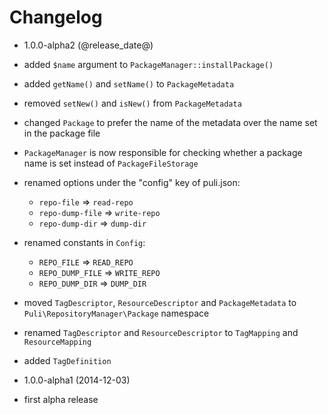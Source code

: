 Changelog
=========

* 1.0.0-alpha2 (@release_date@)

 * added `$name` argument to `PackageManager::installPackage()`
 * added `getName()` and `setName()` to `PackageMetadata`
 * removed `setNew()` and `isNew()` from `PackageMetadata`
 * changed `Package` to prefer the name of the metadata over the name set in the
   package file
 * `PackageManager` is now responsible for checking whether a package name is 
   set instead of `PackageFileStorage`
 * renamed options under the "config" key of puli.json:
   * `repo-file` => `read-repo`
   * `repo-dump-file` => `write-repo`
   * `repo-dump-dir` => `dump-dir`
 * renamed constants in `Config`:
   * `REPO_FILE` => `READ_REPO`
   * `REPO_DUMP_FILE` => `WRITE_REPO`
   * `REPO_DUMP_DIR` => `DUMP_DIR`
 * moved `TagDescriptor`, `ResourceDescriptor` and `PackageMetadata` to
   `Puli\RepositoryManager\Package` namespace
 * renamed `TagDescriptor` and `ResourceDescriptor` to `TagMapping` and
   `ResourceMapping`
 * added `TagDefinition`

* 1.0.0-alpha1 (2014-12-03)

 * first alpha release
